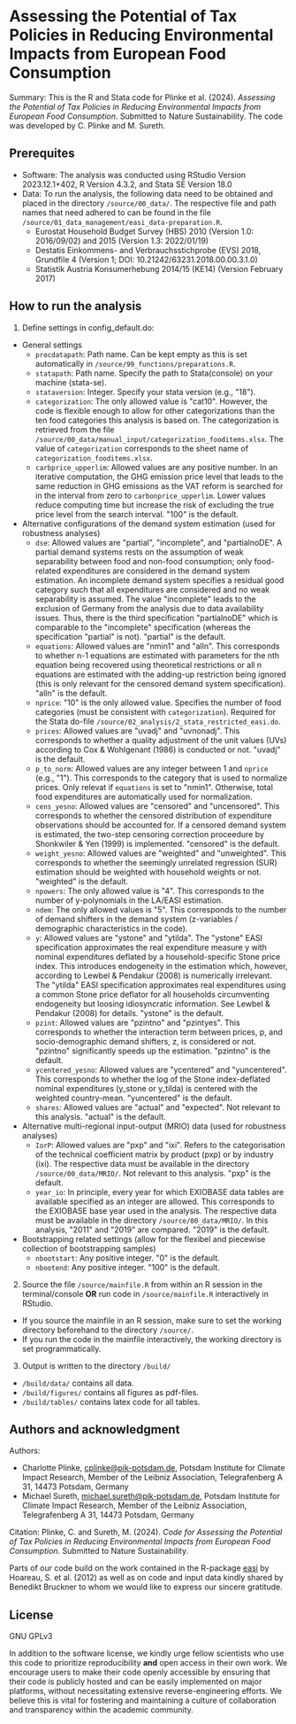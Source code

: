 # Assessing the Potential of Tax Policies in Reducing Environmental Impacts from European Food Consumption
Summary:
This is the R and Stata code for Plinke et al. (2024). _Assessing the Potential of Tax Policies in Reducing Environmental Impacts from European Food Consumption_. Submitted to Nature Sustainability. The code was developed by C. Plinke and M. Sureth.

## Prerequites
- Software: The analysis was conducted using RStudio Version 2023.12.1+402, R Version 4.3.2, and Stata SE Version 18.0
- Data: To run the analysis, the following data need to be obtained and placed in the directory `/source/00_data/`. The respective file and path names that need adhered to can be found in the file `/source/01_data_management/easi_data-preparation.R`.
	- Eurostat Household Budget Survey (HBS) 2010 (Version 1.0: 2016/09/02) and 2015 (Version 1.3: 2022/01/19)
	- Destatis Einkommens- and Verbrauchsstichprobe (EVS) 2018, Grundfile 4 (Version 1; DOI: 10.21242/63231.2018.00.00.3.1.0)
	- Statistik Austria Konsumerhebung 2014/15 (KE14) (Version February 2017)

## How to run the analysis

1. Define settings in config_default.do:
- General settings
	- `procdatapath`: Path name. Can be kept empty as this is set automatically in `/source/99_functions/preparations.R`.
	- `statapath`: Path name. Specify the path to Stata(console) on your machine (stata-se).
	- `stataversion`: Integer. Specify your stata version (e.g., "18").
	- `categorization`: The only allowed value is "cat10". However, the code is flexible enough to allow for other categorizations than the ten food categories this analysis is based on. The categorization is retrieved from the file `/source/00_data/manual_input/categorization_fooditems.xlsx`. The value of `categorization` corresponds to the sheet name of `categorization_fooditems.xlsx`.
	- `carbprice_upperlim`: Allowed values are any positive number. In an iterative computation, the GHG emission price level that leads to the same reduction in GHG emissions as the VAT reform is searched for in the interval from zero to `carbonprice_upperlim`. Lower values reduce computing time but increase the risk of excluding the true price level from the search interval. "100" is the default.
- Alternative configurations of the demand system estimation (used for robustness analyses)
	- `dse`: Allowed values are "partial", "incomplete", and "partialnoDE". A partial demand systems rests on the assumption of weak separability between food and non-food consumption; only food-related expenditures are considered in the demand system estimation. An incomplete demand system specifies a residual good category such that all expenditures are considered and no weak separability is assumed. The value "incomplete" leads to the exclusion of Germany from the analysis due to data availability issues. Thus, there is the third specification "partialnoDE" which is comparable to the "incomplete" specification (whereas the specification "partial" is not). "partial" is the default.
	- `equations`: Allowed values are "nmin1" and "alln". This corresponds to whether n-1 equations are estimated with parameters for the nth equation being recovered using theoretical restrictions or all n equations are estimated with the adding-up restriction being ignored (this is only relevant for the censored demand system specification). "alln" is the default.
	- `nprice`: "10" is the only allowed value. Specifies the number of food categories (must be consistent with `categorization`). Required for the Stata do-file `/source/02_analysis/2_stata_restricted_easi.do`.
	- `prices`: Allowed values are "uvadj" and "uvnonadj". This corresponds to whether a quality adjustment of the unit values (UVs) according to Cox & Wohlgenant (1986) is conducted or not. "uvadj" is the default.
	- `p_to_norm`: Allowed values are any integer between 1 and `nprice` (e.g., "1"). This corresponds to the category that is used to normalize prices. Only relevat if `equations` is set to "nmin1". Otherwise, total food expenditures are automatically used for normalization.
	- `cens_yesno`: Allowed values are "censored" and "uncensored". This corresponds to whether the censored distribution of expenditure observations should be accounted for. If a censored demand system is estimated, the two-step censoring correction proceedure by Shonkwiler & Yen (1999) is implemented. "censored" is the default.
	- `weight_yesno`: Allowed values are "weighted" and "unweighted". This corresponds to whether the seemingly unrelated regression (SUR) estimation should be weighted with household weights or not. "weighted" is the default.
	- `npowers`: The only allowed value is "4". This corresponds to the number of y-polynomials in the LA/EASI estimation.
	- `ndem`: The only allowed values is "5". This corresponds to the number of demand shifters in the demand system (z-variables / demographic characteristics in the code).
	- `y`: Allowed values are "ystone" and "ytilda". The "ystone" EASI specification approximates the real expenditure measure y with nominal expenditures deflated by a household-specific Stone price index. This introduces endogeneity in the estimation which, however, according to Lewbel & Pendakur (2008) is numerically irrelevant. The "ytilda" EASI specification approximates real expenditures using a common Stone price deflator for all households circumventing endogeneity but loosing idiosyncratic information. See Lewbel & Pendakur (2008) for details. "ystone" is the default.
	- `pzint`: Allowed values are "pzintno" and "pzintyes". This corresponds to whether the interaction term between prices, p, and socio-demographic demand shifters, z, is considered or not. "pzintno" significantly speeds up the estimation. "pzintno" is the default.
	- `ycentered_yesno`: Allowed values are "ycentered" and "yuncentered". This corresponds to whether the log of the Stone index-deflated nominal expenditures (y_stone or y_tilda) is centered with the weighted country-mean. "yuncentered" is the default.
	- `shares`: Allowed values are "actual" and "expected". Not relevant to this analysis. "actual" is the default.
- Alternative multi-regional input-output (MRIO) data (used for robustness analyses)
	- `IorP`: Allowed values are "pxp" and "ixi". Refers to the categorisation of the technical coefficient matrix by product (pxp) or by industry (ixi). The respective data must be available in the directory `/source/00_data/MRIO/`. Not relevant to this analysis. "pxp" is the default.
	- `year_io`: In principle, every year for which EXIOBASE data tables are available specified as an integer are allowed. This corresponds to the EXIOBASE base year used in the analysis. The respective data must be available in the directory `/source/00_data/MRIO/`. In this analysis, "2011" and "2019" are compared. "2019" is the default.
- Bootstrapping related settings (allow for the flexibel and piecewise collection of bootstrapping samples)
	- `nbootstart`: Any positive integer. "0" is the default.
	- `nbootend`: Any positive integer. "100" is the default.

2. Source the file `/source/mainfile.R` from within an R session in the terminal/console **OR** run code in `/source/mainfile.R` interactively in RStudio.
- If you source the mainfile in an R session, make sure to set the working directory beforehand to the directory `/source/`.
- If you run the code in the mainfile interactively, the working directory is set programmatically.

3. Output is written to the directory `/build/`
- `/build/data/` contains all data.
- `/build/figures/` contains all figures as pdf-files.
- `/build/tables/` contains latex code for all tables.

## Authors and acknowledgment
Authors:
- Charlotte Plinke, cplinke@pik-potsdam.de, Potsdam Institute for Climate Impact Research, Member of the Leibniz Association, Telegrafenberg A 31, 14473 Potsdam, Germany
- Michael Sureth, michael.sureth@pik-potsdam.de, Potsdam Institute for Climate Impact Research, Member of the Leibniz Association, Telegrafenberg A 31, 14473 Potsdam, Germany

Citation: Plinke, C. and Sureth, M. (2024). _Code for Assessing the Potential of Tax Policies in Reducing Environmental Impacts from European Food Consumption_. Submitted to Nature Sustainability.

Parts of our code build on the work contained in the R-package [easi](https://cran.r-project.org/src/contrib/Archive/easi/) by Hoareau, S. et al. (2012) as well as on code and input data kindly shared by Benedikt Bruckner to whom we would like to express our sincere gratitude.

## License
GNU GPLv3

In addition to the software license, we kindly urge fellow scientists who use this code to prioritize reproducibility **and** open access in their own work. We encourage users to make their code openly accessible by ensuring that their code is publicly hosted and can be easily implemented on major platforms, without necessitating extensive reverse-engineering efforts. We believe this is vital for fostering and maintaining a culture of collaboration and transparency within the academic community.
